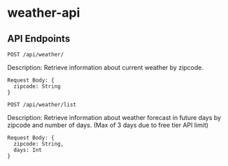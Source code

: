 # weather-api

## API Endpoints
`POST /api/weather/`

Description: Retrieve information about current weather by zipcode. 

```
Request Body: {
  zipcode: String
}
```

`POST /api/weather/list`

Description: Retrieve information about weather forecast in future days by zipcode and number of days. (Max of 3 days due to free tier API limit) 

```
Request Body: {
  zipcode: String,
  days: Int
}
```
